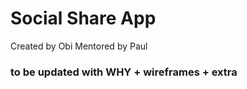 # Social Share App


Created by Obi  Mentored by Paul

### to be updated with WHY + wireframes + extra
